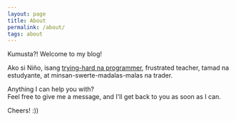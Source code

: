 ```yaml
---
layout: page
title: About
permalink: /about/
tags: about
---
```


Kumusta?! Welcome to my blog!

Ako si Niño, isang [trying-hard na programmer](https://github.com/zettainino), frustrated teacher, tamad na estudyante, at minsan-swerte-madalas-malas na trader. 

Anything I can help you with?  
Feel free to give me a message, and I'll get back to you as soon as I can.

Cheers! :))
